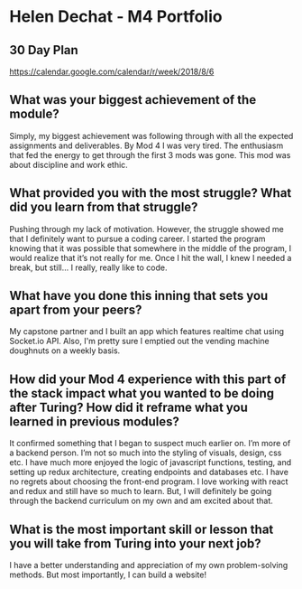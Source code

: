 
# Helen Dechat - M4 Portfolio
 
 ## 30 Day Plan
https://calendar.google.com/calendar/r/week/2018/8/6
 
 ## What was your biggest achievement of the module?
Simply, my biggest achievement was  following through with all the expected assignments and deliverables. By Mod 4 I was very tired. The enthusiasm that fed the energy to get through the first 3 mods was gone. This mod was about discipline and work ethic. 
 
 ## What provided you with the most struggle? What did you learn from that struggle?
 Pushing through my lack of motivation. However, the struggle showed me that I definitely want to pursue a coding career. I started the program knowing that it was possible that somewhere in the middle of the program, I would realize that it’s not really for me. Once I hit the wall, I knew I needed a break, but still... I really, really like to code.

 ## What have you done this inning that sets you apart from your peers?
My capstone partner and I built an app which features realtime chat using Socket.io API. Also, I'm pretty sure I emptied out the vending machine doughnuts on a weekly basis.

## How did your Mod 4 experience with this part of the stack impact what you wanted to be doing after Turing? How did it reframe what you learned in previous modules?
It confirmed something that I began to suspect much earlier on. I’m more of a backend person. I’m not so much into the styling of visuals, design, css etc. I have much more enjoyed the logic of javascript functions, testing, and setting up redux architecture, creating endpoints and databases etc. I have no regrets about choosing the front-end program. I love working with react and redux and still have so much to learn. But, I will definitely be going through the backend curriculum on my own and am excited about that.

 ## What is the most important skill or lesson that you will take from Turing into your next job?
I have a better understanding and appreciation of my own problem-solving methods. But most importantly, I can build a website! 
